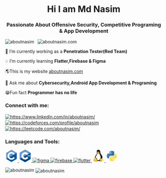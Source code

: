 <h1 align="center">Hi I am Md Nasim</h1>
<h3 align="center">Passionate About Offensive Security,  Competitive Programing & App Development</h3>
<img align="right" width="400" alt="aboutnasim.com" src="https://cdn.dribbble.com/users/1162077/screenshots/3848914/programmer.gif">

<p align="left"> <img src="https://komarev.com/ghpvc/?username=aboutnasim&label=Profile%20views&color=0e75b6&style=flat" alt="aboutnasim" /> </p>


🏬 I’m currently working as a **Penetration Tester(Red Team)**

💡 I’m currently learning **Flatter,Firebase & Figma**

🌎This is my website [aboutnasim.com](aboutnasim.com)

💬 Ask me about **Cybersecurity,Android App Development & Programing**

😁Fun fact **Programmer has no life**

<h3 align="left">Connect with me:</h3>
<p align="left">
<a href="https://linkedin.com/in/https://www.linkedin.com/in/aboutnasim/" target="blank"><img align="center" src="https://raw.githubusercontent.com/rahuldkjain/github-profile-readme-generator/master/src/images/icons/Social/linked-in-alt.svg" alt="https://www.linkedin.com/in/aboutnasim/" height="30" width="40" /></a>
<a href="https://codeforces.com/profile/https://codeforces.com/profile/aboutnasim" target="blank"><img align="center" src="https://raw.githubusercontent.com/rahuldkjain/github-profile-readme-generator/master/src/images/icons/Social/codeforces.svg" alt="https://codeforces.com/profile/aboutnasim" height="30" width="40" /></a>
<a href="https://www.leetcode.com/https://leetcode.com/aboutnasim/" target="blank"><img align="center" src="https://raw.githubusercontent.com/rahuldkjain/github-profile-readme-generator/master/src/images/icons/Social/leet-code.svg" alt="https://leetcode.com/aboutnasim/" height="30" width="40" /></a>
</p>

<h3 align="left">Languages and Tools:</h3>
<p align="left"> <a href="https://www.cprogramming.com/" target="_blank" rel="noreferrer"> <img src="https://raw.githubusercontent.com/devicons/devicon/master/icons/c/c-original.svg" alt="c" width="40" height="40"/> </a> <a href="https://www.w3schools.com/cpp/" target="_blank" rel="noreferrer"> <img src="https://raw.githubusercontent.com/devicons/devicon/master/icons/cplusplus/cplusplus-original.svg" alt="cplusplus" width="40" height="40"/> </a> <a href="https://www.figma.com/" target="_blank" rel="noreferrer"> <img src="https://www.vectorlogo.zone/logos/figma/figma-icon.svg" alt="figma" width="40" height="40"/> </a> <a href="https://firebase.google.com/" target="_blank" rel="noreferrer"> <img src="https://www.vectorlogo.zone/logos/firebase/firebase-icon.svg" alt="firebase" width="40" height="40"/> </a> <a href="https://flutter.dev" target="_blank" rel="noreferrer"> <img src="https://www.vectorlogo.zone/logos/flutterio/flutterio-icon.svg" alt="flutter" width="40" height="40"/> </a> <a href="https://www.linux.org/" target="_blank" rel="noreferrer"> <img src="https://raw.githubusercontent.com/devicons/devicon/master/icons/linux/linux-original.svg" alt="linux" width="40" height="40"/> </a> <a href="https://www.python.org" target="_blank" rel="noreferrer"> <img src="https://raw.githubusercontent.com/devicons/devicon/master/icons/python/python-original.svg" alt="python" width="40" height="40"/> </a> </p>

<p><img align="left" src="https://github-readme-stats.vercel.app/api/top-langs?username=aboutnasim&show_icons=true&locale=en&layout=compact" alt="aboutnasim" /></p>

<p>&nbsp;<img align="center" src="https://github-readme-stats.vercel.app/api?username=aboutnasim&show_icons=true&locale=en" alt="aboutnasim" /></p>
